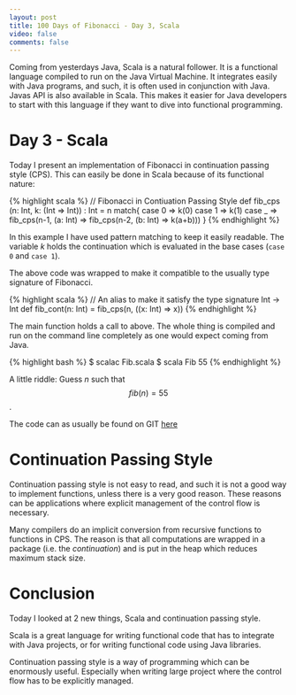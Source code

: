 ```yaml
---
layout: post
title: 100 Days of Fibonacci - Day 3, Scala
video: false
comments: false
---
```


Coming from yesterdays Java, Scala is a natural follower. It is
a functional language compiled to run on the Java Virtual Machine.
It integrates easily with Java programs, and such, it is often used
in conjunction with Java. Javas API is also available in Scala. This
makes it easier for Java developers to start with this language if they
want to dive into functional programming.

# Day 3 - Scala
Today I present an implementation of Fibonacci in continuation passing
style (CPS). This can easily be done in Scala because of its functional
nature:

{% highlight scala %}
// Fibonacci in Contiuation Passing Style
def fib_cps (n: Int, k: (Int => Int)) : Int = n match{
    case 0 => k(0)
    case 1 => k(1)
    case _ => fib_cps(n-1, (a: Int) =>
        fib_cps(n-2, (b: Int) =>
            k(a+b)))
}
{% endhighlight %}

In this example I have used pattern matching to keep
it easily readable.
The variable _k_ holds the continuation which is evaluated
in the base cases (`case 0` and `case 1`).

The above code was wrapped to make it compatible to the
usually type signature of Fibonacci.

{% highlight scala %}
// An alias to make it satisfy the type signature Int -> Int
def fib_cont(n: Int) = fib_cps(n, ((x: Int) => x)) 
{% endhighlight %}

The main function holds a call to above. The whole thing is compiled
and run on the command line completely as one would expect coming
from Java.

{% highlight bash %}
$ scalac Fib.scala 
$ scala Fib
55
{% endhighlight %}

A little riddle: Guess _n_ such that $$ fib(n) = 55 $$.

The code can as usually be found on GIT
[here](https://github.com/madsbuch/snippets/blob/master/fibonacci/Fib.scala)

# Continuation Passing Style
Continuation passing style is not easy to read, and such it is not a good way
to implement functions, unless there is a very good reason. These reasons
can be applications where explicit management of the control flow is
necessary.

Many compilers do an implicit conversion from recursive functions to
functions in CPS. The reason is that all computations are wrapped in a
package (i.e. the _continuation_) and is put in the heap which reduces
maximum stack size.

# Conclusion
Today I looked at 2 new things, Scala and continuation passing style.

Scala is a great language for writing functional code that has to
integrate with Java projects, or for writing functional code using
Java libraries.

Continuation passing style is a way of programming which can be enormously
useful. Especially when writing large project where the control flow has
to be explicitly managed.

